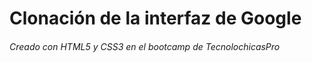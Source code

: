 # Clonación de la interfaz de Google 
###### Creado con HTML5 y CSS3 en el bootcamp de TecnolochicasPro 

